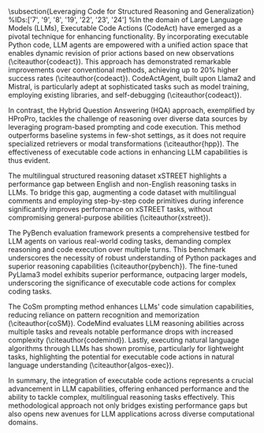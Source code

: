 \subsection{Leveraging Code for Structured Reasoning and Generalization}
%IDs:['7', '9', '8', '19', '22', '23', '24']
%In the domain of Large Language Models (LLMs), Executable Code Actions (CodeAct) have emerged as a pivotal technique for enhancing functionality. By incorporating executable Python code, LLM agents are empowered with a unified action space that enables dynamic revision of prior actions based on new observations (\citeauthor{codeact}). This approach has demonstrated remarkable improvements over conventional methods, achieving up to 20\% higher success rates (\citeauthor{codeact}). CodeActAgent, built upon Llama2 and Mistral, is particularly adept at sophisticated tasks such as model training, employing existing libraries, and self-debugging (\citeauthor{codeact}).

In contrast, the Hybrid Question Answering (HQA) approach, exemplified by HProPro, tackles the challenge of reasoning over diverse data sources by leveraging program-based prompting and code execution. This method outperforms baseline systems in few-shot settings, as it does not require specialized retrievers or modal transformations (\citeauthor{hpp}). The effectiveness of executable code actions in enhancing LLM capabilities is thus evident.

The multilingual structured reasoning dataset xSTREET highlights a performance gap between English and non-English reasoning tasks in LLMs. To bridge this gap, augmenting a code dataset with multilingual comments and employing step-by-step code primitives during inference significantly improves performance on xSTREET tasks, without compromising general-purpose abilities (\citeauthor{xstreet}).

The PyBench evaluation framework presents a comprehensive testbed for LLM agents on various real-world coding tasks, demanding complex reasoning and code execution over multiple turns. This benchmark underscores the necessity of robust understanding of Python packages and superior reasoning capabilities (\citeauthor{pybench}). The fine-tuned PyLlama3 model exhibits superior performance, outpacing larger models, underscoring the significance of executable code actions for complex coding tasks.

The CoSm prompting method enhances LLMs' code simulation capabilities, reducing reliance on pattern recognition and memorization (\citeauthor{coSM}). CodeMind evaluates LLM reasoning abilities across multiple tasks and reveals notable performance drops with increased complexity (\citeauthor{codemind}). Lastly, executing natural language algorithms through LLMs has shown promise, particularly for lightweight tasks, highlighting the potential for executable code actions in natural language understanding (\citeauthor{algos-exec}).

In summary, the integration of executable code actions represents a crucial advancement in LLM capabilities, offering enhanced performance and the ability to tackle complex, multilingual reasoning tasks effectively. This methodological approach not only bridges existing performance gaps but also opens new avenues for LLM applications across diverse computational domains.